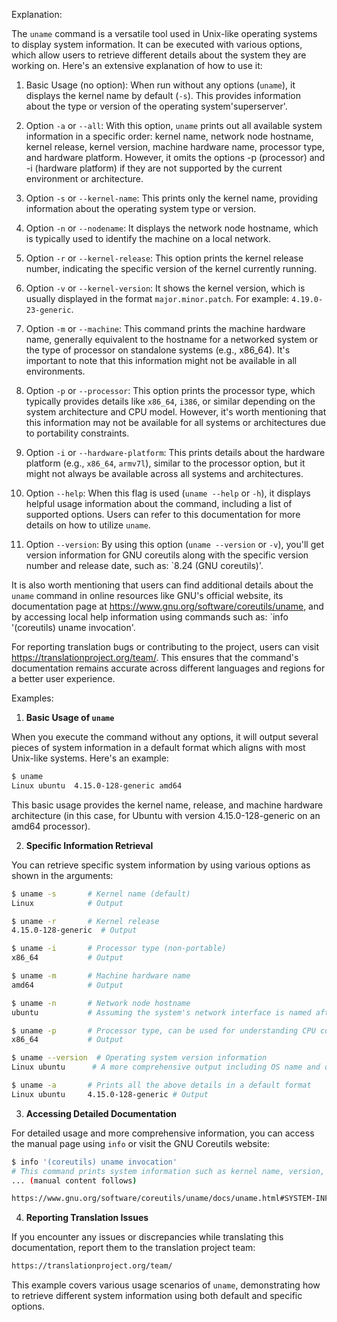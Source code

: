 Explanation:

The `uname` command is a versatile tool used in Unix-like operating systems to display system information. It can be executed with various options, which allow users to retrieve different details about the system they are working on. Here's an extensive explanation of how to use it:

1. Basic Usage (no option): When run without any options (`uname`), it displays the kernel name by default (`-s`). This provides information about the type or version of the operating system'superserver'.

2. Option `-a` or `--all`: With this option, `uname` prints out all available system information in a specific order: kernel name, network node hostname, kernel release, kernel version, machine hardware name, processor type, and hardware platform. However, it omits the options -p (processor) and -i (hardware platform) if they are not supported by the current environment or architecture.

3. Option `-s` or `--kernel-name`: This prints only the kernel name, providing information about the operating system type or version.

4. Option `-n` or `--nodename`: It displays the network node hostname, which is typically used to identify the machine on a local network.

5. Option `-r` or `--kernel-release`: This option prints the kernel release number, indicating the specific version of the kernel currently running.

6. Option `-v` or `--kernel-version`: It shows the kernel version, which is usually displayed in the format `major.minor.patch`. For example: `4.19.0-23-generic`.

7. Option `-m` or `--machine`: This command prints the machine hardware name, generally equivalent to the hostname for a networked system or the type of processor on standalone systems (e.g., x86_64). It's important to note that this information might not be available in all environments.

8. Option `-p` or `--processor`: This option prints the processor type, which typically provides details like `x86_64`, `i386`, or similar depending on the system architecture and CPU model. However, it's worth mentioning that this information may not be available for all systems or architectures due to portability constraints.

9. Option `-i` or `--hardware-platform`: This prints details about the hardware platform (e.g., `x86_64`, `armv7l`), similar to the processor option, but it might not always be available across all systems and architectures.

10. Option `--help`: When this flag is used (`uname --help` or `-h`), it displays helpful usage information about the command, including a list of supported options. Users can refer to this documentation for more details on how to utilize `uname`.

11. Option `--version`: By using this option (`uname --version` or `-v`), you'll get version information for GNU coreutils along with the specific version number and release date, such as: `8.24 (GNU coreutils)'.

It is also worth mentioning that users can find additional details about the `uname` command in online resources like GNU's official website, its documentation page at <https://www.gnu.org/software/coreutils/uname>, and by accessing local help information using commands such as: `info '(coreutils) uname invocation'.

For reporting translation bugs or contributing to the project, users can visit https://translationproject.org/team/. This ensures that the command's documentation remains accurate across different languages and regions for a better user experience.

Examples:

1. **Basic Usage of `uname`**  

When you execute the command without any options, it will output several pieces of system information in a default format which aligns with most Unix-like systems. Here's an example:

```bash
$ uname
Linux ubuntu  4.15.0-128-generic amd64
```

This basic usage provides the kernel name, release, and machine hardware architecture (in this case, for Ubuntu with version 4.15.0-128-generic on an amd64 processor).

2. **Specific Information Retrieval**  

You can retrieve specific system information by using various options as shown in the arguments:

```bash
$ uname -s       # Kernel name (default)
Linux            # Output

$ uname -r       # Kernel release
4.15.0-128-generic  # Output

$ uname -i       # Processor type (non-portable)
x86_64           # Output

$ uname -m       # Machine hardware name
amd64            # Output

$ uname -n       # Network node hostname
ubuntu           # Assuming the system's network interface is named after its hostname (default behavior in many distributions)

$ uname -p       # Processor type, can be used for understanding CPU compatibility but note this option might not display detailed information across all systems.
x86_64           # Output

$ uname --version  # Operating system version information
Linux ubuntu      # A more comprehensive output including OS name and distribution (default)

$ uname -a       # Prints all the above details in a default format
Linux ubuntu     4.15.0-128-generic # Output
```

3. **Accessing Detailed Documentation**  

For detailed usage and more comprehensive information, you can access the manual page using `info` or visit the GNU Coreutils website:

```bash
$ info '(coreutils) uname invocation'
# This command prints system information such as kernel name, version, etc.
... (manual content follows)

https://www.gnu.org/software/coreutils/uname/docs/uname.html#SYSTEM-INFORMATION
```

4. **Reporting Translation Issues**  

If you encounter any issues or discrepancies while translating this documentation, report them to the translation project team:

```bash
https://translationproject.org/team/
```

This example covers various usage scenarios of `uname`, demonstrating how to retrieve different system information using both default and specific options.